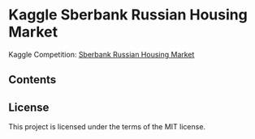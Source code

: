 # Kaggle Sberbank Russian Housing Market
Kaggle Competition: [Sberbank Russian Housing Market](https://www.kaggle.com/c/sberbank-russian-housing-market)

## Contents

## License
This project is licensed under the terms of the MIT license.
